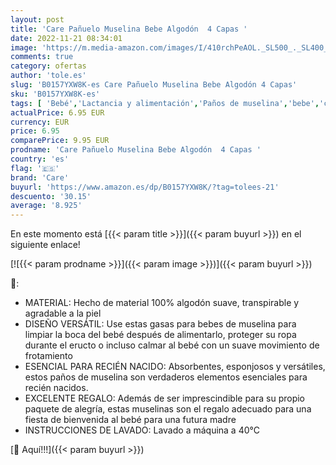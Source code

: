 ```yaml
---
layout: post
title: 'Care Pañuelo Muselina Bebe Algodón  4 Capas '
date: 2022-11-21 08:34:01
image: 'https://m.media-amazon.com/images/I/410rchPeAOL._SL500_._SL400_.jpg'
comments: true
category: ofertas
author: 'tole.es'
slug: 'B0157YXW8K-es Care Pañuelo Muselina Bebe Algodón 4 Capas'
sku: 'B0157YXW8K-es'
tags: [ 'Bebé','Lactancia y alimentación','Paños de muselina','bebe','care','muselina','🇪🇸', ]
actualPrice: 6.95 EUR
currency: EUR
price: 6.95
comparePrice: 9.95 EUR
prodname: 'Care Pañuelo Muselina Bebe Algodón  4 Capas '
country: 'es'
flag: '🇪🇸'
brand: 'Care'
buyurl: 'https://www.amazon.es/dp/B0157YXW8K/?tag=tolees-21'
descuento: '30.15'
average: '8.925'
---
```


En este momento está [{{< param title >}}]({{< param buyurl >}}) en el siguiente enlace!

[![{{< param prodname >}}]({{< param image >}})]({{< param buyurl >}})

🔎:

- MATERIAL: Hecho de material 100% algodón suave, transpirable y agradable a la piel
- DISEÑO VERSÁTIL: Use estas gasas para bebes de muselina para limpiar la boca del bebé después de alimentarlo, proteger su ropa durante el eructo o incluso calmar al bebé con un suave movimiento de frotamiento
- ESENCIAL PARA RECIÉN NACIDO: Absorbentes, esponjosos y versátiles, estos paños de muselina son verdaderos elementos esenciales para recién nacidos.
- EXCELENTE REGALO: Además de ser imprescindible para su propio paquete de alegría, estas muselinas son el regalo adecuado para una fiesta de bienvenida al bebé para una futura madre
- INSTRUCCIONES DE LAVADO: Lavado a máquina a 40°C

[🛒 Aquí!!!]({{< param buyurl >}})
